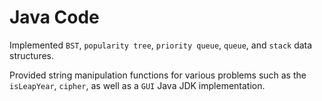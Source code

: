 # Java Code   

Implemented ```BST```, ```popularity tree```, ```priority queue```, ```queue```, and ```stack``` data structures. 

Provided string manipulation functions for various problems such as the ```isLeapYear```, ```cipher```, as well as a ```GUI``` Java JDK implementation.  
